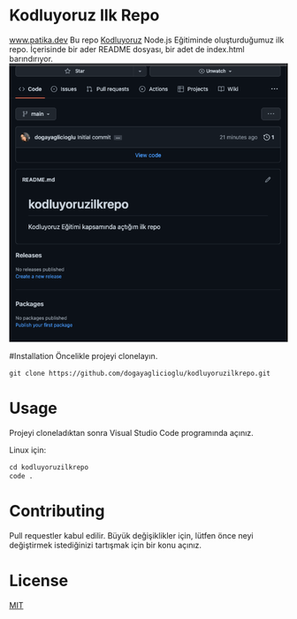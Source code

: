 # Kodluyoruz Ilk Repo
www.patika.dev 
Bu repo [Kodluyoruz](https://www.kodluyoruz.org/) Node.js Eğitiminde oluşturduğumuz ilk repo. İçerisinde bir ader README dosyası, bir adet de index.html barındırıyor.
![Gorsel](ss1.png)

#Installation
Öncelikle projeyi clonelayın. 
````
git clone https://github.com/dogayaglicioglu/kodluyoruzilkrepo.git
``````
# Usage
Projeyi cloneladıktan sonra Visual Studio Code programında açınız.

Linux için:
````
cd kodluyoruzilkrepo
code .
``````
# Contributing
Pull requestler kabul edilir. Büyük değişiklikler için, lütfen önce neyi değiştirmek istediğinizi tartışmak için bir konu açınız.

# License
[MIT](https://choosealicense.com/licenses/mit/)
